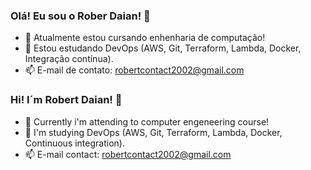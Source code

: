 ### Olá! Eu sou o Rober Daian! 👋

- 🔭 Atualmente estou cursando enhenharia de computação!
- 🌱 Estou estudando DevOps (AWS, Git, Terraform, Lambda, Docker, Integração contínua).
- 📫 E-mail de contato: robertcontact2002@gmail.com
### Hi! I´m Robert Daian! 👋
- 🔭 Currently i'm attending to computer engeneering course!
- 🌱 I'm studying DevOps (AWS, Git, Terraform, Lambda, Docker, Continuous integration). 
- 📫 E-mail contact: robertcontact2002@gmail.com

